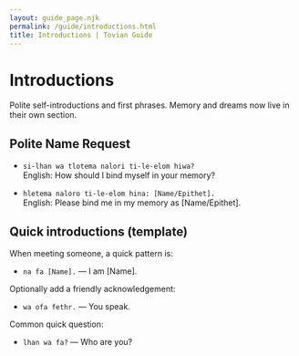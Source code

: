 ```yaml
---
layout: guide_page.njk
permalink: /guide/introductions.html
title: Introductions | Tovian Guide
---
```

# Introductions

Polite self-introductions and first phrases. Memory and dreams now live in their own section.

## Polite Name Request

- `si-lhan wa tlotema nalori ti-le-elom hiwa?`  
  English: How should I bind myself in your memory?

- `hletema naloro ti-le-elom hina: [Name/Epithet].`  
  English: Please bind me in my memory as [Name/Epithet].


## Quick introductions (template)

When meeting someone, a quick pattern is:

- <code>na fa [Name].</code> — I am [Name].

Optionally add a friendly acknowledgement:

- <code>wa ofa fethr.</code> — You speak.

Common quick question:

- <code>lhan wa fa?</code> — Who are you?
